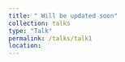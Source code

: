 ```yaml
---
title: " Will be updated soon"
collection: talks
type: "Talk"
permalink: /talks/talk1 
location: 
---
```

